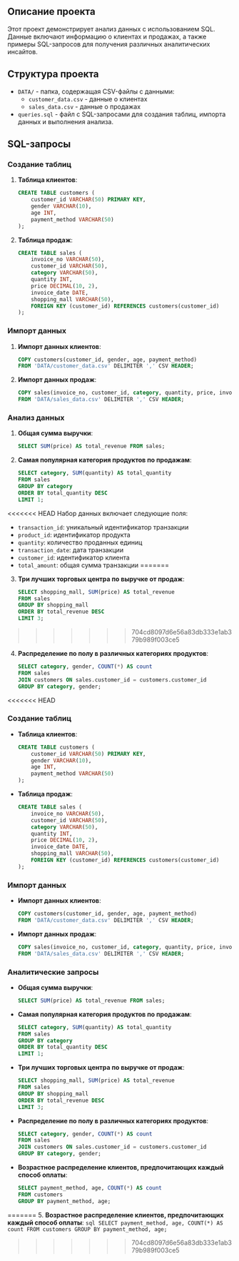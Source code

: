 ## Описание проекта
Этот проект демонстрирует анализ данных с использованием SQL. Данные включают информацию о клиентах и продажах, а также примеры SQL-запросов для получения различных аналитических инсайтов.

## Структура проекта
- `DATA/` - папка, содержащая CSV-файлы с данными:
  - `customer_data.csv` - данные о клиентах
  - `sales_data.csv` - данные о продажах
- `queries.sql` - файл с SQL-запросами для создания таблиц, импорта данных и выполнения анализа.

## SQL-запросы
### Создание таблиц
1. **Таблица клиентов**:
    ```sql
    CREATE TABLE customers (
        customer_id VARCHAR(50) PRIMARY KEY,
        gender VARCHAR(10),
        age INT,
        payment_method VARCHAR(50)
    );
    ```

2. **Таблица продаж**:
    ```sql
    CREATE TABLE sales (
        invoice_no VARCHAR(50),
        customer_id VARCHAR(50),
        category VARCHAR(50),
        quantity INT,
        price DECIMAL(10, 2),
        invoice_date DATE,
        shopping_mall VARCHAR(50),
        FOREIGN KEY (customer_id) REFERENCES customers(customer_id)
    );
    ```

### Импорт данных
1. **Импорт данных клиентов**:
    ```sql
    COPY customers(customer_id, gender, age, payment_method)
    FROM 'DATA/customer_data.csv' DELIMITER ',' CSV HEADER;
    ```

2. **Импорт данных продаж**:
    ```sql
    COPY sales(invoice_no, customer_id, category, quantity, price, invoice_date, shopping_mall)
    FROM 'DATA/sales_data.csv' DELIMITER ',' CSV HEADER;
    ```

### Анализ данных
1. **Общая сумма выручки**:
    ```sql
    SELECT SUM(price) AS total_revenue FROM sales;
    ```

2. **Самая популярная категория продуктов по продажам**:
    ```sql
    SELECT category, SUM(quantity) AS total_quantity
    FROM sales
    GROUP BY category
    ORDER BY total_quantity DESC
    LIMIT 1;
    ```

<<<<<<< HEAD
Набор данных включает следующие поля:

- `transaction_id`: уникальный идентификатор транзакции
- `product_id`: идентификатор продукта
- `quantity`: количество проданных единиц
- `transaction_date`: дата транзакции
- `customer_id`: идентификатор клиента
- `total_amount`: общая сумма транзакции
=======
3. **Три лучших торговых центра по выручке от продаж**:
    ```sql
    SELECT shopping_mall, SUM(price) AS total_revenue
    FROM sales
    GROUP BY shopping_mall
    ORDER BY total_revenue DESC
    LIMIT 3;
    ```
>>>>>>> 704cd8097d6e56a83db333e1ab379b989f003ce5

4. **Распределение по полу в различных категориях продуктов**:
    ```sql
    SELECT category, gender, COUNT(*) AS count
    FROM sales
    JOIN customers ON sales.customer_id = customers.customer_id
    GROUP BY category, gender;
    ```

<<<<<<< HEAD
### Создание таблиц

- **Таблица клиентов**:
  ```sql
  CREATE TABLE customers (
      customer_id VARCHAR(50) PRIMARY KEY,
      gender VARCHAR(10),
      age INT,
      payment_method VARCHAR(50)
  );
  ```

- **Таблица продаж**:
  ```sql
  CREATE TABLE sales (
      invoice_no VARCHAR(50),
      customer_id VARCHAR(50),
      category VARCHAR(50),
      quantity INT,
      price DECIMAL(10, 2),
      invoice_date DATE,
      shopping_mall VARCHAR(50),
      FOREIGN KEY (customer_id) REFERENCES customers(customer_id)
  );
  ```

### Импорт данных

- **Импорт данных клиентов**:
  ```sql
  COPY customers(customer_id, gender, age, payment_method)
  FROM 'DATA/customer_data.csv' DELIMITER ',' CSV HEADER;
  ```

- **Импорт данных продаж**:
  ```sql
  COPY sales(invoice_no, customer_id, category, quantity, price, invoice_date, shopping_mall)
  FROM 'DATA/sales_data.csv' DELIMITER ',' CSV HEADER;
  ```

### Аналитические запросы

- **Общая сумма выручки**:
  ```sql
  SELECT SUM(price) AS total_revenue FROM sales;
  ```

- **Самая популярная категория продуктов по продажам**:
  ```sql
  SELECT category, SUM(quantity) AS total_quantity
  FROM sales
  GROUP BY category
  ORDER BY total_quantity DESC
  LIMIT 1;
  ```

- **Три лучших торговых центра по выручке от продаж**:
  ```sql
  SELECT shopping_mall, SUM(price) AS total_revenue
  FROM sales
  GROUP BY shopping_mall
  ORDER BY total_revenue DESC
  LIMIT 3;
  ```

- **Распределение по полу в различных категориях продуктов**:
  ```sql
  SELECT category, gender, COUNT(*) AS count
  FROM sales
  JOIN customers ON sales.customer_id = customers.customer_id
  GROUP BY category, gender;
  ```

- **Возрастное распределение клиентов, предпочитающих каждый способ оплаты**:
  ```sql
  SELECT payment_method, age, COUNT(*) AS count
  FROM customers
  GROUP BY payment_method, age;
  ```
=======
5. **Возрастное распределение клиентов, предпочитающих каждый способ оплаты**:
    ```sql
    SELECT payment_method, age, COUNT(*) AS count
    FROM customers
    GROUP BY payment_method, age;
    ```
>>>>>>> 704cd8097d6e56a83db333e1ab379b989f003ce5
